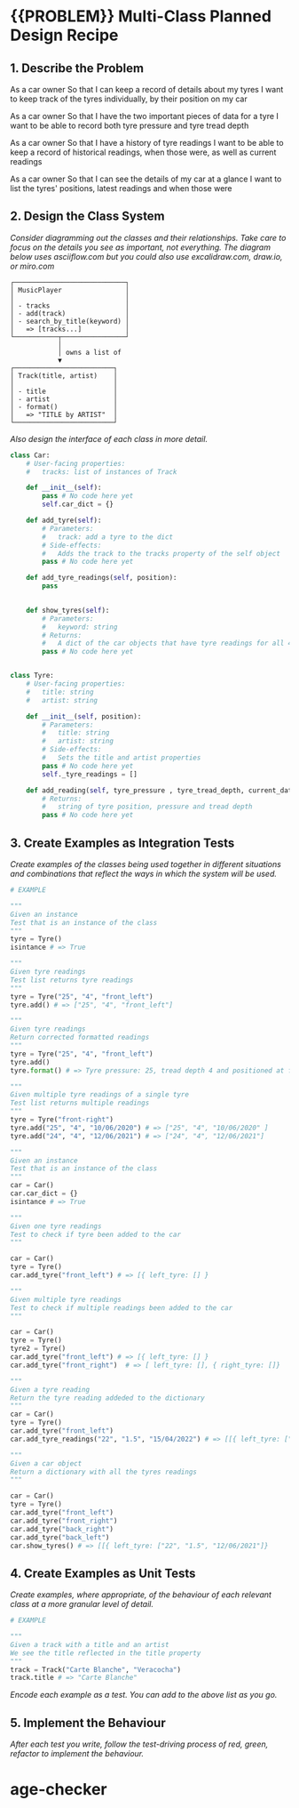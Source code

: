 # {{PROBLEM}} Multi-Class Planned Design Recipe

## 1. Describe the Problem

As a car owner
So that I can keep a record of details about my tyres
I want to keep track of the tyres individually, by their position on my car

As a car owner
So that I have the two important pieces of data for a tyre
I want to be able to record both tyre pressure and tyre tread depth

As a car owner
So that I have a history of tyre readings
I want to be able to keep a record of historical readings, when those were, as well as current readings

As a car owner
So that I can see the details of my car at a glance
I want to list the tyres' positions, latest readings and when those were


## 2. Design the Class System

_Consider diagramming out the classes and their relationships. Take care to
focus on the details you see as important, not everything. The diagram below
uses asciiflow.com but you could also use excalidraw.com, draw.io, or miro.com_

```
┌────────────────────────────┐
│ MusicPlayer                │
│                            │
│ - tracks                   │
│ - add(track)               │
│ - search_by_title(keyword) │
│   => [tracks...]           │
└───────────┬────────────────┘
            │
            │ owns a list of
            ▼
┌─────────────────────────┐
│ Track(title, artist)    │
│                         │
│ - title                 │
│ - artist                │
│ - format()              │
│   => "TITLE by ARTIST"  │
└─────────────────────────┘
```

_Also design the interface of each class in more detail._

```python
class Car:
    # User-facing properties:
    #   tracks: list of instances of Track

    def __init__(self):
        pass # No code here yet
        self.car_dict = {}

    def add_tyre(self):
        # Parameters:
        #   track: add a tyre to the dict
        # Side-effects:
        #   Adds the track to the tracks property of the self object
        pass # No code here yet

    def add_tyre_readings(self, position):
        pass 
        

    def show_tyres(self):
        # Parameters:
        #   keyword: string
        # Returns:
        #   A dict of the car objects that have tyre readings for all 4 tyres 
        pass # No code here yet


class Tyre:
    # User-facing properties:
    #   title: string
    #   artist: string

    def __init__(self, position):
        # Parameters:
        #   title: string
        #   artist: string
        # Side-effects:
        #   Sets the title and artist properties
        pass # No code here yet
        self._tyre_readings = []

    def add_reading(self, tyre_pressure , tyre_tread_depth, current_date):
        # Returns:
        #   string of tyre position, pressure and tread depth
        pass # No code here yet

```

## 3. Create Examples as Integration Tests

_Create examples of the classes being used together in different situations and
combinations that reflect the ways in which the system will be used._

```python
# EXAMPLE

"""
Given an instance
Test that is an instance of the class 
"""
tyre = Tyre()
isintance # => True 

"""
Given tyre readings
Test list returns tyre readings 
"""
tyre = Tyre("25", "4", "front_left")
tyre.add() # => ["25", "4", "front_left"]

"""
Given tyre readings
Return corrected formatted readings 
"""
tyre = Tyre("25", "4", "front_left")
tyre.add()
tyre.format() # => Tyre pressure: 25, tread depth 4 and positioned at front_left.

"""
Given multiple tyre readings of a single tyre 
Test list returns multiple readings 
"""
tyre = Tyre("front-right")
tyre.add("25", "4", "10/06/2020") # => ["25", "4", "10/06/2020" ]
tyre.add("24", "4", "12/06/2021") # => ["24", "4", "12/06/2021"]

"""
Given an instance
Test that is an instance of the class 
"""
car = Car()
car.car_dict = {}
isintance # => True 

"""
Given one tyre readings
Test to check if tyre been added to the car
"""

car = Car()
tyre = Tyre()
car.add_tyre("front_left") # => [{ left_tyre: [] }

"""
Given multiple tyre readings
Test to check if multiple readings been added to the car
"""

car = Car()
tyre = Tyre()
tyre2 = Tyre()
car.add_tyre("front_left") # => [{ left_tyre: [] }
car.add_tyre("front_right")  # => [ left_tyre: [], { right_tyre: []}

"""
Given a tyre reading 
Return the tyre reading addeded to the dictionary
"""
car = Car()
tyre = Tyre()
car.add_tyre("front_left")
car.add_tyre_readings("22", "1.5", "15/04/2022") # => [[{ left_tyre: ["22", "1.5", "12/06/2021"]}

"""
Given a car object
Return a dictionary with all the tyres readings
"""

car = Car()
tyre = Tyre()
car.add_tyre("front_left")
car.add_tyre("front_right")
car.add_tyre("back_right")
car.add_tyre("back_left")
car.show_tyres() # => [[{ left_tyre: ["22", "1.5", "12/06/2021"]}


```

## 4. Create Examples as Unit Tests

_Create examples, where appropriate, of the behaviour of each relevant class at
a more granular level of detail._

```python
# EXAMPLE

"""
Given a track with a title and an artist
We see the title reflected in the title property
"""
track = Track("Carte Blanche", "Veracocha")
track.title # => "Carte Blanche"
```

_Encode each example as a test. You can add to the above list as you go._

## 5. Implement the Behaviour

_After each test you write, follow the test-driving process of red, green,
refactor to implement the behaviour._
# age-checker
